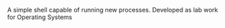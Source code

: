 <p>
A simple shell capable of running new processes. Developed as lab work for Operating 
Systems 
</p>